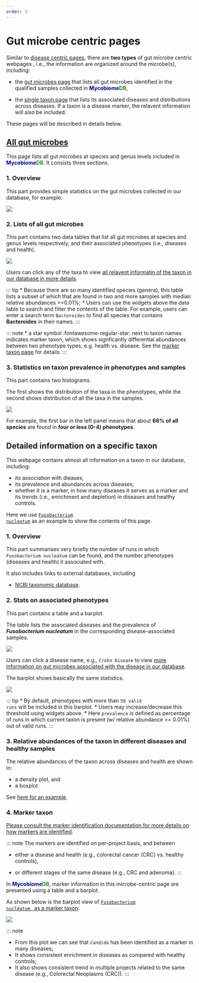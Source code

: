 ```yaml
---
order: 3
---
```

# Gut microbe centric pages

Similar to [disease centric pages](../diseasecentricpages), there are **two types** of gut microbe centric webpages <HopeIcon icon="page" color="gray" size="24px" />, i.e., the information are organized around the microbe(s), including:

* the [gut microbes page](https://mycobiome.humangut.info/taxon) that lists all gut microbes identified in the qualified samples collected in <b><span style="color:darkblue">Mycobiome</span><span style="color:forestgreen">DB</span></b>,

* the [single taxon page](https://mycobiome.humangut.info/taxon/820) that lists its associated diseases and distributions across diseases. If a taxon is a disease marker, the relavent information will also be included.

These pages will be described in details below.

## <HopeIcon icon="page" color="gray" size="24px" /> [All gut microbes](https://mycobiome.humangut.info/taxon)

This page lists all gut microbes at species and genus levels included in <b><span style="color:darkblue">Mycobiome</span><span style="color:forestgreen">DB</span></b>. It consists three sections.

### 1. Overview

This part provides simple statistics on the gut microbes collected in our database, for example:

![](https://github.com/evolgeniusteam/gmrepodocumentation/tree/gh-pages/websiteandUI/images/microbecentricpages/allmicrobes_stats.png)

### 2. Lists of all gut microbes

This part contains two data tables that list all gut microbes at species and genus levels respectively, and their associated phenotypes (i.e., diseases and health).

![](https://github.com/evolgeniusteam/gmrepodocumentation/tree/gh-pages/websiteandUI/images/microbecentricpages/species_table.png)

Users can click any of the taxa to view [all relavent informatin of the taxon in our database in more details](#all-data-of-a-specific-taxon).

::: tip
    * Because there are so many identified species (genera), this table lists a subset of which that are found in two and more samples with median relative abundances >=0.01%;
    * Users can use the widgets above the data table to search and filter the contents of the table. For example, users can enter a search term <code>Bacteroides</code> to find all species that contains <b>Bacteroides</b> in their names.
:::

::: note
    * a star symbol :fontawesome-regular-star: next to taxon names indicates marker taxon, which shows signficantly differential abundances between two phenotype types, e.g. health vs. disease. See the [marker taxon page](diseasemarkerpages.md) for details. 
:::

### 3. Statistics on taxon prevalence in phenotypes and samples

This part contains two histograms.

The first shows the distribution of the taxa in the phenotypes, while the second shows distribution of all the taxa in the samples.

![](https://github.com/evolgeniusteam/gmrepodocumentation/tree/gh-pages/websiteandUI/images/microbecentricpages/taxon_prevalence.png)

For example, the first bar in the left panel means that about **66% of all species** are found in **four or less (0-4) phenotypes**.

## <HopeIcon icon="page" color="gray" size="24px" /> Detailed information on a specific taxon

This webpage contains almost all information on a taxon in our database, including:

* its association with dieases,
* its prevalence and abundances across diseases,
* whether it is a marker, in how many diseases it serves as a marker and its trends (i.e., enrichment and depletion) in diseases and healthy controls.

Here we use [<code>Fusobacterium nucleatum</code>](https://mycobiome.humangut.info/taxon/851) as an example to show the contents of this page. 

### 1. Overview 

This part summarises very briefly the number of runs in which <code>Fusobacterium nucleatum</code> can be found, and the number phenotypes (diseases and health) it associated with. 

It also includes links to external databases, including 

* [NCBI taxonomic database](https://mycobiome.humangut.info/species/33039).


### 2. Stats on associated phenotypes

This part contains a table and a barplot.

The table lists the associated diseases and the prevalence of <b><i>Fusobacterium nucleatum</i></b> in the corresponding disease-associated samples. 

![](https://github.com/evolgeniusteam/gmrepodocumentation/tree/gh-pages/websiteandUI/images/microbecentricpages/associated_phenotypes.png)

Users can click a disease name, e.g., <code>Crohn Disease</code> to view [more information on gut microbes associated with the disease in our database](https://mycobiome.humangut.info/phenotypes/D003424).

The barplot shows basically the same statistics:

![](https://github.com/evolgeniusteam/gmrepodocumentation/tree/gh-pages/websiteandUI/images/microbecentricpages/barplot.png)

::: tip
    * By default, phenotypes with more than <code>50 valid runs</code> will be included in this barplot.
    * Users may increase/decrease this threshold using widgets above.
    * Here <code>prevalence</code> is defined as percentage of runs in which current taxon is present (w/ relative abundance >= 0.01%) out of valid runs.
:::

### 3. Relative abundances of the taxon in different diseases and healthy samples

The relative abundances of the taxon across diseases and health are shown in:

* a density plot, and 
* a boxplot.

See [here for an example](https://mycobiome.humangut.info/taxon/851).

### 4. Marker taxon

[Please consult the marker identification documentation for more details on how markers are identified](/materialsandmethods/indepthanalyses).

::: note
The markers are identified on per-project basis, and between 
    
* either a disease and health (e.g., colorectal cancer (CRC) vs. healthy controls), 

* or different stages of the same disease (e.g., CRC and adenoma).
:::

In <b><span style="color:darkblue">Mycobiome</span><span style="color:forestgreen">DB</span></b>,
marker information in this microbe-centric page are presented using a table and a barplot.

As shown below is the barplot view of [<code>Fusobacterium nucleatum </code> as a marker taxon](https://mycobiome.humangut.info/taxon/851):

![](https://github.com/evolgeniusteam/gmrepodocumentation/tree/gh-pages/websiteandUI/images/microbecentricpages/fn_marker.png)

::: note
* From this plot we can see that <i><code>Candida</code></i> has been identified as a marker in many diseases;
* It shows consistent enrichment in diseases as compared with healthy controls;
* It also shows consistent trend in multiple projects related to the same disease (e.g., Colorectal Neoplasms (CRC)).
:::